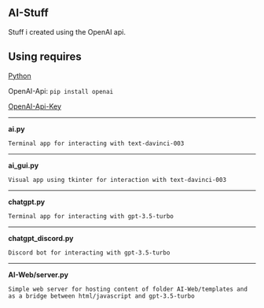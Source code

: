 **AI-Stuff**
---
Stuff i created using the OpenAI api.

**Using requires**
---

[Python](https://www.python.org/)

OpenAI-Api: ```pip install openai```

[OpenAI-Api-Key](https://platform.openai.com/)

---

**ai.py**

```Terminal app for interacting with text-davinci-003```

---

**ai_gui.py**

```Visual app using tkinter for interaction with text-davinci-003```

---

**chatgpt.py**

```Terminal app for interacting with gpt-3.5-turbo```

---

**chatgpt_discord.py**

```Discord bot for interacting with gpt-3.5-turbo```

---

**AI-Web/server.py**

```Simple web server for hosting content of folder AI-Web/templates and as a bridge between html/javascript and gpt-3.5-turbo```
